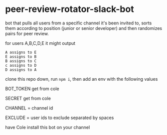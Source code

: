 # peer-review-rotator-slack-bot

bot that pulls all users from a specific channel it's been invited to, sorts them according to position (junior or senior developer) and then randomizes
pairs for peer review.

for users A,B,C,D,E it might output

```
A assigns to E
E assigns to B
B assigns to C
c assigns to D
D assigns to A
```

clone this repo down, run `npm i`, then add an env with the following values

BOT_TOKEN get from cole

SECRET get from cole

CHANNEL = channel id

EXCLUDE = user ids to exclude separated by spaces

have Cole install this bot on your channel
